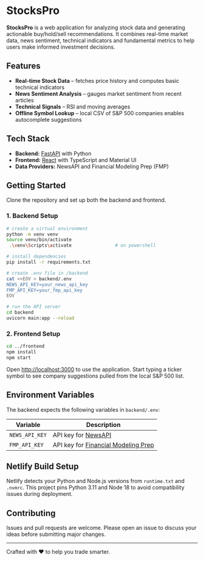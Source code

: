 # StocksPro

**StocksPro** is a web application for analyzing stock data and generating actionable buy/hold/sell recommendations. It combines real-time market data, news sentiment, technical indicators and fundamental metrics to help users make informed investment decisions.

## Features

- **Real-time Stock Data** – fetches price history and computes basic technical indicators
- **News Sentiment Analysis** – gauges market sentiment from recent articles
- **Technical Signals** – RSI and moving averages
- **Offline Symbol Lookup** – local CSV of S&P&nbsp;500 companies enables autocomplete suggestions

## Tech Stack

- **Backend:** [FastAPI](https://fastapi.tiangolo.com/) with Python
- **Frontend:** [React](https://reactjs.org/) with TypeScript and Material UI
- **Data Providers:** NewsAPI and Financial Modeling Prep (FMP)

## Getting Started

Clone the repository and set up both the backend and frontend.

### 1. Backend Setup

```bash
# create a virtual environment
python -m venv venv
source venv/bin/activate
 .\venv\Scripts\activate                # on powershell

# install dependencies
pip install -r requirements.txt

# create .env file in /backend
cat <<EOV > backend/.env
NEWS_API_KEY=your_news_api_key
FMP_API_KEY=your_fmp_api_key
EOV

# run the API server
cd backend
uvicorn main:app --reload
```

### 2. Frontend Setup

```bash
cd ../frontend
npm install
npm start
```

Open <http://localhost:3000> to use the application. Start typing a ticker symbol to see company suggestions pulled from the local S&P 500 list.

## Environment Variables

The backend expects the following variables in `backend/.env`:

| Variable       | Description                         |
| -------------- | ----------------------------------- |
| `NEWS_API_KEY` | API key for [NewsAPI](https://newsapi.org/) |
| `FMP_API_KEY`  | API key for [Financial Modeling Prep](https://financialmodelingprep.com/) |

## Netlify Build Setup
Netlify detects your Python and Node.js versions from `runtime.txt` and `.nvmrc`. This project pins Python 3.11 and Node 18 to avoid compatibility issues during deployment.

## Contributing

Issues and pull requests are welcome. Please open an issue to discuss your ideas before submitting major changes.

---

Crafted with ❤️ to help you trade smarter.
